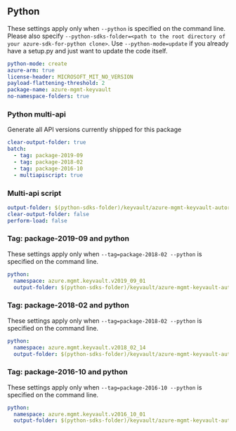 ## Python

These settings apply only when `--python` is specified on the command line.
Please also specify `--python-sdks-folder=<path to the root directory of your azure-sdk-for-python clone>`.
Use `--python-mode=update` if you already have a setup.py and just want to update the code itself.

``` yaml $(python)
python-mode: create
azure-arm: true
license-header: MICROSOFT_MIT_NO_VERSION
payload-flattening-threshold: 2
package-name: azure-mgmt-keyvault
no-namespace-folders: true
```

### Python multi-api

Generate all API versions currently shipped for this package

```yaml $(multiapi)
clear-output-folder: true
batch:
  - tag: package-2019-09
  - tag: package-2018-02
  - tag: package-2016-10
  - multiapiscript: true
```

### Multi-api script

``` yaml $(multiapiscript)
output-folder: $(python-sdks-folder)/keyvault/azure-mgmt-keyvault-autorestv5/azure/mgmt/keyvault
clear-output-folder: false
perform-load: false
```

### Tag: package-2019-09 and python

These settings apply only when `--tag=package-2018-02 --python` is specified on the command line.

``` yaml $(tag) == 'package-2019-09'
python:
  namespace: azure.mgmt.keyvault.v2019_09_01
  output-folder: $(python-sdks-folder)/keyvault/azure-mgmt-keyvault-autorestv5/azure/mgmt/keyvault/v2019_09_01
```


### Tag: package-2018-02 and python

These settings apply only when `--tag=package-2018-02 --python` is specified on the command line.

``` yaml $(tag) == 'package-2018-02'
python:
  namespace: azure.mgmt.keyvault.v2018_02_14
  output-folder: $(python-sdks-folder)/keyvault/azure-mgmt-keyvault-autorestv5/azure/mgmt/keyvault/v2018_02_14
```

### Tag: package-2016-10 and python

These settings apply only when `--tag=package-2016-10 --python` is specified on the command line.

``` yaml $(tag) == 'package-2016-10'
python:
  namespace: azure.mgmt.keyvault.v2016_10_01
  output-folder: $(python-sdks-folder)/keyvault/azure-mgmt-keyvault-autorestv5/azure/mgmt/keyvault/v2016_10_01
```
